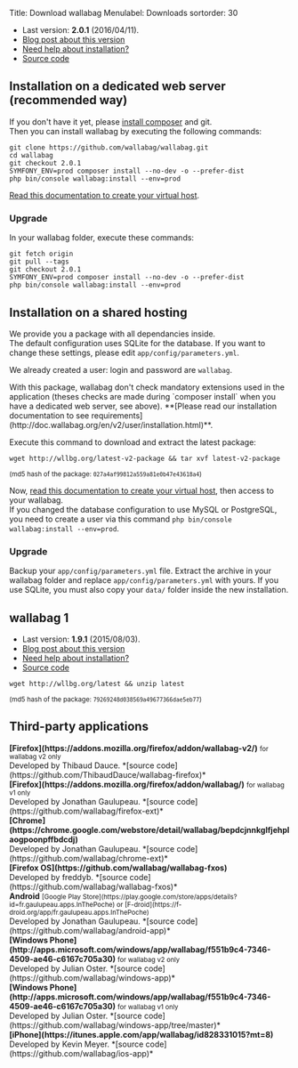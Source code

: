 Title: Download wallabag
Menulabel: Downloads
sortorder: 30

 * Last version: **2.0.1** (2016/04/11).
 * [Blog post about this version](https://www.wallabag.org/blog/2016/04/11/wallabag-201)
 * [Need help about installation?]({filename}support.md)
 * [<i class="fa fa-github fa-lg"></i> Source code](https://github.com/wallabag/wallabag)

## Installation on a dedicated web server (recommended way)

If you don't have it yet, please [install composer](https://getcomposer.org/download/) and git.  
Then you can install wallabag by executing the following commands:

```
git clone https://github.com/wallabag/wallabag.git
cd wallabag
git checkout 2.0.1
SYMFONY_ENV=prod composer install --no-dev -o --prefer-dist
php bin/console wallabag:install --env=prod
```
[Read this documentation to create your virtual host](http://doc.wallabag.org/en/v2/user/installation.html#installing-on-apache).

### Upgrade

In your wallabag folder, execute these commands:

```
git fetch origin
git pull --tags
git checkout 2.0.1
SYMFONY_ENV=prod composer install --no-dev -o --prefer-dist
php bin/console wallabag:install --env=prod
```

## Installation on a shared hosting

We provide you a package with all dependancies inside.  
The default configuration uses SQLite for the database. If you want to change these settings, please edit `app/config/parameters.yml`.

We already created a user: login and password are `wallabag`.

<div class="alert alert-warning" markdown="1">
  <p>With this package, wallabag don't check mandatory extensions used in the application (theses checks are made during `composer install` when you have a dedicated web server, see above).  
  **[Please read our installation documentation to see requirements](http://doc.wallabag.org/en/v2/user/installation.html)**.</p>
</div>

Execute this command to download and extract the latest package: 

```
wget http://wllbg.org/latest-v2-package && tar xvf latest-v2-package
```

<small>(md5 hash of the package: `027a4af99812a559a81e0b47e43618a4`)</small>

Now, [read this documentation to create your virtual host](http://doc.wallabag.org/en/v2/user/installation.html#installing-on-apache), then access to your wallabag.  
If you changed the database configuration to use MySQL or PostgreSQL, you need to create a user via this command `php bin/console wallabag:install --env=prod`.

### Upgrade

Backup your `app/config/parameters.yml` file. Extract the archive in your wallabag folder and replace `app/config/parameters.yml` with yours. If you use SQLite, you must also copy your `data/` folder inside the new installation.

## wallabag 1

  * Last version: **1.9.1** (2015/08/03).
  * [Blog post about this version]({filename}/20150803-wallabag-v1.9.1-released.md)
  * [Need help about installation?]({filename}support.md)
 * [<i class="fa fa-github fa-lg"></i> Source code](https://github.com/wallabag/wallabag/tree/master)

```
wget http://wllbg.org/latest && unzip latest
```

<small>(md5 hash of the package: `79269248d038569a49677366dae5eb77`)</small>

## Third-party applications

<div class="col-lg-12" markdown="1">
  <div class="col-lg-4">
      <div class="panel panel-default">
        <div class="panel-body">
          <i class="fa fa-firefox fa-lg"></i> <strong>[Firefox](https://addons.mozilla.org/firefox/addon/wallabag-v2/)</strong>  
          <small>for wallabag v2 only</small>
        </div>
        <div class="panel-footer">Developed by Thibaud Dauce.  
        *[source code](https://github.com/ThibaudDauce/wallabag-firefox)*</div>
      </div>
  </div>
  <div class="col-lg-4">
      <div class="panel panel-default">
        <div class="panel-body">
          <i class="fa fa-firefox fa-lg"></i> <strong>[Firefox](https://addons.mozilla.org/firefox/addon/wallabag/)</strong>  
          <small>for wallabag v1 only</small>
        </div>
        <div class="panel-footer">Developed by Jonathan Gaulupeau.  
        *[source code](https://github.com/wallabag/firefox-ext)*</div>
      </div>
  </div>
  <div class="col-lg-4">
      <div class="panel panel-default">
        <div class="panel-body">
          <i class="fa fa-chrome fa-lg"></i> <strong>[Chrome](https://chrome.google.com/webstore/detail/wallabag/bepdcjnnkglfjehplaogpoonpffbdcdj)</strong>
        </div>
        <div class="panel-footer">Developed by Jonathan Gaulupeau.  
        *[source code](https://github.com/wallabag/chrome-ext)*</div>
      </div>
  </div>
</div>

<div class="col-lg-12" markdown="1">
  <div class="col-lg-4">
      <div class="panel panel-default">
        <div class="panel-body">
          <i class="fa fa-firefox fa-lg"></i> <strong>[Firefox OS](https://github.com/wallabag/wallabag-fxos)</strong>
        </div>
        <div class="panel-footer">Developed by freddyb.  
        *[source code](https://github.com/wallabag/wallabag-fxos)*</div>
      </div>
  </div>
  <div class="col-lg-4">
      <div class="panel panel-default">
        <div class="panel-body">
          <i class="fa fa-android fa-lg"></i> <strong>Android</strong>  
  		  <small>[Google Play Store](https://play.google.com/store/apps/details?id=fr.gaulupeau.apps.InThePoche) or [F-droid](https://f-droid.org/app/fr.gaulupeau.apps.InThePoche)</small>
        </div>
        <div class="panel-footer">Developed by Jonathan Gaulupeau.  
        *[source code](https://github.com/wallabag/android-app)*</div>
      </div>
  </div>
  <div class="col-lg-4">
      <div class="panel panel-default">
        <div class="panel-body">
          <i class="fa fa-windows fa-lg"></i> <strong>[Windows Phone](http://apps.microsoft.com/windows/app/wallabag/f551b9c4-7346-4509-ae46-c6167c705a30)</strong>  
          <small>for wallabag v2 only</small>
        </div>
        <div class="panel-footer">Developed by Julian Oster.  
        *[source code](https://github.com/wallabag/windows-app)*</div>
      </div>
  </div>
</div>

<div class="col-lg-12" markdown="1">
  <div class="col-lg-6">
      <div class="panel panel-default">
        <div class="panel-body">
          <i class="fa fa-windows fa-lg"></i> <strong>[Windows Phone](http://apps.microsoft.com/windows/app/wallabag/f551b9c4-7346-4509-ae46-c6167c705a30)</strong>  
          <small>for wallabag v1 only</small>
        </div>
        <div class="panel-footer">Developed by Julian Oster.  
        *[source code](https://github.com/wallabag/windows-app/tree/master)*</div>
      </div>
  </div>
  <div class="col-lg-6">
      <div class="panel panel-default">
        <div class="panel-body">
          <i class="fa fa-apple fa-lg"></i> <strong>[iPhone](https://itunes.apple.com/app/wallabag/id828331015?mt=8)</strong>  
        </div>
        <div class="panel-footer">Developed by Kevin Meyer.  
        *[source code](https://github.com/wallabag/ios-app)*</div>
      </div>
  </div>
</div>
